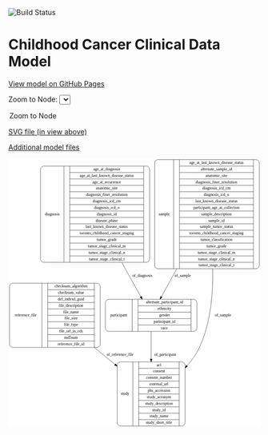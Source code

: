 <link rel='stylesheet' href="assets/style.css">
<link rel='stylesheet' href="https://unpkg.com/leaflet@1.5.1/dist/leaflet.css" integrity="sha512-xwE/Az9zrjBIphAcBb3F6JVqxf46+CDLwfLMHloNu6KEQCAWi6HcDUbeOfBIptF7tcCzusKFjFw2yuvEpDL9wQ==" crossorigin="">
<script type="text/javascript" src="https://code.jquery.com/jquery-3.2.1.min.js"></script>
<script type="text/javascript"  src="https://unpkg.com/leaflet@1.5.1/dist/leaflet.js"></script>
<script type="text/javascript" src="assets/actions.js"></script>

![Build Status](https://github.com/CBIIT/c3d-model/actions/workflows/model-test-and-deploy.yml/badge.svg)

# Childhood Cancer Clinical Data Model

[View model on GitHub Pages](https://cbiit.github.io/c3d-model/)


Zoom to Node: <select id="node_select">
  <option value="">Zoom to Node</option>
</select>
<div id="model"></div>

<p>
<a href="./model-desc/c3d-model.svg">SVG file (in view above)</a>
<p>
<a href="./model-desc">Additional model files</a>
<div id='graph' style='display:off;'>
<svg width="903pt" height="964pt"
 viewBox="0.00 0.00 903.00 964.00" xmlns="http://www.w3.org/2000/svg" xmlns:xlink="http://www.w3.org/1999/xlink">
<g id="graph0" class="graph" transform="scale(1 1) rotate(0) translate(4 960)">
<title>Perl</title>
<polygon fill="#ffffff" stroke="transparent" points="-4,4 -4,-960 899,-960 899,4 -4,4"/>
<!-- study -->
<g id="node1" class="node">
<title>study</title>
<path fill="none" stroke="#000000" d="M398,-.5C398,-.5 617,-.5 617,-.5 623,-.5 629,-6.5 629,-12.5 629,-12.5 629,-218.5 629,-218.5 629,-224.5 623,-230.5 617,-230.5 617,-230.5 398,-230.5 398,-230.5 392,-230.5 386,-224.5 386,-218.5 386,-218.5 386,-12.5 386,-12.5 386,-6.5 392,-.5 398,-.5"/>
<text text-anchor="middle" x="414" y="-111.8" font-family="Times,serif" font-size="14.00" fill="#000000">study</text>
<polyline fill="none" stroke="#000000" points="442,-.5 442,-230.5 "/>
<text text-anchor="middle" x="452.5" y="-111.8" font-family="Times,serif" font-size="14.00" fill="#000000"> </text>
<polyline fill="none" stroke="#000000" points="463,-.5 463,-230.5 "/>
<text text-anchor="middle" x="535.5" y="-215.3" font-family="Times,serif" font-size="14.00" fill="#000000">acl</text>
<polyline fill="none" stroke="#000000" points="463,-207.5 608,-207.5 "/>
<text text-anchor="middle" x="535.5" y="-192.3" font-family="Times,serif" font-size="14.00" fill="#000000">consent</text>
<polyline fill="none" stroke="#000000" points="463,-184.5 608,-184.5 "/>
<text text-anchor="middle" x="535.5" y="-169.3" font-family="Times,serif" font-size="14.00" fill="#000000">consent_number</text>
<polyline fill="none" stroke="#000000" points="463,-161.5 608,-161.5 "/>
<text text-anchor="middle" x="535.5" y="-146.3" font-family="Times,serif" font-size="14.00" fill="#000000">external_url</text>
<polyline fill="none" stroke="#000000" points="463,-138.5 608,-138.5 "/>
<text text-anchor="middle" x="535.5" y="-123.3" font-family="Times,serif" font-size="14.00" fill="#000000">phs_accession</text>
<polyline fill="none" stroke="#000000" points="463,-115.5 608,-115.5 "/>
<text text-anchor="middle" x="535.5" y="-100.3" font-family="Times,serif" font-size="14.00" fill="#000000">study_acronym</text>
<polyline fill="none" stroke="#000000" points="463,-92.5 608,-92.5 "/>
<text text-anchor="middle" x="535.5" y="-77.3" font-family="Times,serif" font-size="14.00" fill="#000000">study_description</text>
<polyline fill="none" stroke="#000000" points="463,-69.5 608,-69.5 "/>
<text text-anchor="middle" x="535.5" y="-54.3" font-family="Times,serif" font-size="14.00" fill="#000000">study_id</text>
<polyline fill="none" stroke="#000000" points="463,-46.5 608,-46.5 "/>
<text text-anchor="middle" x="535.5" y="-31.3" font-family="Times,serif" font-size="14.00" fill="#000000">study_name</text>
<polyline fill="none" stroke="#000000" points="463,-23.5 608,-23.5 "/>
<text text-anchor="middle" x="535.5" y="-8.3" font-family="Times,serif" font-size="14.00" fill="#000000">study_short_title</text>
<polyline fill="none" stroke="#000000" points="608,-.5 608,-230.5 "/>
<text text-anchor="middle" x="618.5" y="-111.8" font-family="Times,serif" font-size="14.00" fill="#000000"> </text>
</g>
<!-- reference_file -->
<g id="node2" class="node">
<title>reference_file</title>
<path fill="none" stroke="#000000" d="M12,-282.5C12,-282.5 313,-282.5 313,-282.5 319,-282.5 325,-288.5 325,-294.5 325,-294.5 325,-500.5 325,-500.5 325,-506.5 319,-512.5 313,-512.5 313,-512.5 12,-512.5 12,-512.5 6,-512.5 0,-506.5 0,-500.5 0,-500.5 0,-294.5 0,-294.5 0,-288.5 6,-282.5 12,-282.5"/>
<text text-anchor="middle" x="58" y="-393.8" font-family="Times,serif" font-size="14.00" fill="#000000">reference_file</text>
<polyline fill="none" stroke="#000000" points="116,-282.5 116,-512.5 "/>
<text text-anchor="middle" x="126.5" y="-393.8" font-family="Times,serif" font-size="14.00" fill="#000000"> </text>
<polyline fill="none" stroke="#000000" points="137,-282.5 137,-512.5 "/>
<text text-anchor="middle" x="220.5" y="-497.3" font-family="Times,serif" font-size="14.00" fill="#000000">checksum_algorithm</text>
<polyline fill="none" stroke="#000000" points="137,-489.5 304,-489.5 "/>
<text text-anchor="middle" x="220.5" y="-474.3" font-family="Times,serif" font-size="14.00" fill="#000000">checksum_value</text>
<polyline fill="none" stroke="#000000" points="137,-466.5 304,-466.5 "/>
<text text-anchor="middle" x="220.5" y="-451.3" font-family="Times,serif" font-size="14.00" fill="#000000">dcf_indexd_guid</text>
<polyline fill="none" stroke="#000000" points="137,-443.5 304,-443.5 "/>
<text text-anchor="middle" x="220.5" y="-428.3" font-family="Times,serif" font-size="14.00" fill="#000000">file_description</text>
<polyline fill="none" stroke="#000000" points="137,-420.5 304,-420.5 "/>
<text text-anchor="middle" x="220.5" y="-405.3" font-family="Times,serif" font-size="14.00" fill="#000000">file_name</text>
<polyline fill="none" stroke="#000000" points="137,-397.5 304,-397.5 "/>
<text text-anchor="middle" x="220.5" y="-382.3" font-family="Times,serif" font-size="14.00" fill="#000000">file_size</text>
<polyline fill="none" stroke="#000000" points="137,-374.5 304,-374.5 "/>
<text text-anchor="middle" x="220.5" y="-359.3" font-family="Times,serif" font-size="14.00" fill="#000000">file_type</text>
<polyline fill="none" stroke="#000000" points="137,-351.5 304,-351.5 "/>
<text text-anchor="middle" x="220.5" y="-336.3" font-family="Times,serif" font-size="14.00" fill="#000000">file_url_in_cds</text>
<polyline fill="none" stroke="#000000" points="137,-328.5 304,-328.5 "/>
<text text-anchor="middle" x="220.5" y="-313.3" font-family="Times,serif" font-size="14.00" fill="#000000">md5sum</text>
<polyline fill="none" stroke="#000000" points="137,-305.5 304,-305.5 "/>
<text text-anchor="middle" x="220.5" y="-290.3" font-family="Times,serif" font-size="14.00" fill="#000000">reference_file_id</text>
<polyline fill="none" stroke="#000000" points="304,-282.5 304,-512.5 "/>
<text text-anchor="middle" x="314.5" y="-393.8" font-family="Times,serif" font-size="14.00" fill="#000000"> </text>
</g>
<!-- reference_file&#45;&gt;study -->
<g id="edge4" class="edge">
<title>reference_file&#45;&gt;study</title>
<path fill="none" stroke="#000000" d="M303.3223,-282.3931C328.0367,-262.1917 353.6496,-241.256 378.0365,-221.3223"/>
<polygon fill="#000000" stroke="#000000" points="380.381,-223.9264 385.9086,-214.8878 375.9509,-218.5066 380.381,-223.9264"/>
<text text-anchor="middle" x="396" y="-252.8" font-family="Times,serif" font-size="14.00" fill="#000000">of_reference_file</text>
</g>
<!-- participant -->
<g id="node3" class="node">
<title>participant</title>
<path fill="none" stroke="#000000" d="M355.5,-340C355.5,-340 659.5,-340 659.5,-340 665.5,-340 671.5,-346 671.5,-352 671.5,-352 671.5,-443 671.5,-443 671.5,-449 665.5,-455 659.5,-455 659.5,-455 355.5,-455 355.5,-455 349.5,-455 343.5,-449 343.5,-443 343.5,-443 343.5,-352 343.5,-352 343.5,-346 349.5,-340 355.5,-340"/>
<text text-anchor="middle" x="391.5" y="-393.8" font-family="Times,serif" font-size="14.00" fill="#000000">participant</text>
<polyline fill="none" stroke="#000000" points="439.5,-340 439.5,-455 "/>
<text text-anchor="middle" x="450" y="-393.8" font-family="Times,serif" font-size="14.00" fill="#000000"> </text>
<polyline fill="none" stroke="#000000" points="460.5,-340 460.5,-455 "/>
<text text-anchor="middle" x="555.5" y="-439.8" font-family="Times,serif" font-size="14.00" fill="#000000">alternate_participant_id</text>
<polyline fill="none" stroke="#000000" points="460.5,-432 650.5,-432 "/>
<text text-anchor="middle" x="555.5" y="-416.8" font-family="Times,serif" font-size="14.00" fill="#000000">ethnicity</text>
<polyline fill="none" stroke="#000000" points="460.5,-409 650.5,-409 "/>
<text text-anchor="middle" x="555.5" y="-393.8" font-family="Times,serif" font-size="14.00" fill="#000000">gender</text>
<polyline fill="none" stroke="#000000" points="460.5,-386 650.5,-386 "/>
<text text-anchor="middle" x="555.5" y="-370.8" font-family="Times,serif" font-size="14.00" fill="#000000">participant_id</text>
<polyline fill="none" stroke="#000000" points="460.5,-363 650.5,-363 "/>
<text text-anchor="middle" x="555.5" y="-347.8" font-family="Times,serif" font-size="14.00" fill="#000000">race</text>
<polyline fill="none" stroke="#000000" points="650.5,-340 650.5,-455 "/>
<text text-anchor="middle" x="661" y="-393.8" font-family="Times,serif" font-size="14.00" fill="#000000"> </text>
</g>
<!-- participant&#45;&gt;study -->
<g id="edge3" class="edge">
<title>participant&#45;&gt;study</title>
<path fill="none" stroke="#000000" d="M507.5,-339.7526C507.5,-311.0804 507.5,-275.2524 507.5,-240.7054"/>
<polygon fill="#000000" stroke="#000000" points="511.0001,-240.5203 507.5,-230.5203 504.0001,-240.5204 511.0001,-240.5203"/>
<text text-anchor="middle" x="558" y="-252.8" font-family="Times,serif" font-size="14.00" fill="#000000">of_participant</text>
</g>
<!-- diagnosis -->
<g id="node4" class="node">
<title>diagnosis</title>
<path fill="none" stroke="#000000" d="M123,-587.5C123,-587.5 490,-587.5 490,-587.5 496,-587.5 502,-593.5 502,-599.5 502,-599.5 502,-920.5 502,-920.5 502,-926.5 496,-932.5 490,-932.5 490,-932.5 123,-932.5 123,-932.5 117,-932.5 111,-926.5 111,-920.5 111,-920.5 111,-599.5 111,-599.5 111,-593.5 117,-587.5 123,-587.5"/>
<text text-anchor="middle" x="153" y="-756.3" font-family="Times,serif" font-size="14.00" fill="#000000">diagnosis</text>
<polyline fill="none" stroke="#000000" points="195,-587.5 195,-932.5 "/>
<text text-anchor="middle" x="205.5" y="-756.3" font-family="Times,serif" font-size="14.00" fill="#000000"> </text>
<polyline fill="none" stroke="#000000" points="216,-587.5 216,-932.5 "/>
<text text-anchor="middle" x="348.5" y="-917.3" font-family="Times,serif" font-size="14.00" fill="#000000">age_at_diagnosis</text>
<polyline fill="none" stroke="#000000" points="216,-909.5 481,-909.5 "/>
<text text-anchor="middle" x="348.5" y="-894.3" font-family="Times,serif" font-size="14.00" fill="#000000">age_at_last_known_disease_status</text>
<polyline fill="none" stroke="#000000" points="216,-886.5 481,-886.5 "/>
<text text-anchor="middle" x="348.5" y="-871.3" font-family="Times,serif" font-size="14.00" fill="#000000">age_at_recurrence</text>
<polyline fill="none" stroke="#000000" points="216,-863.5 481,-863.5 "/>
<text text-anchor="middle" x="348.5" y="-848.3" font-family="Times,serif" font-size="14.00" fill="#000000">anatomic_site</text>
<polyline fill="none" stroke="#000000" points="216,-840.5 481,-840.5 "/>
<text text-anchor="middle" x="348.5" y="-825.3" font-family="Times,serif" font-size="14.00" fill="#000000">diagnosis_finer_resolution</text>
<polyline fill="none" stroke="#000000" points="216,-817.5 481,-817.5 "/>
<text text-anchor="middle" x="348.5" y="-802.3" font-family="Times,serif" font-size="14.00" fill="#000000">diagnosis_icd_cm</text>
<polyline fill="none" stroke="#000000" points="216,-794.5 481,-794.5 "/>
<text text-anchor="middle" x="348.5" y="-779.3" font-family="Times,serif" font-size="14.00" fill="#000000">diagnosis_icd_o</text>
<polyline fill="none" stroke="#000000" points="216,-771.5 481,-771.5 "/>
<text text-anchor="middle" x="348.5" y="-756.3" font-family="Times,serif" font-size="14.00" fill="#000000">diagnosis_id</text>
<polyline fill="none" stroke="#000000" points="216,-748.5 481,-748.5 "/>
<text text-anchor="middle" x="348.5" y="-733.3" font-family="Times,serif" font-size="14.00" fill="#000000">disease_phase</text>
<polyline fill="none" stroke="#000000" points="216,-725.5 481,-725.5 "/>
<text text-anchor="middle" x="348.5" y="-710.3" font-family="Times,serif" font-size="14.00" fill="#000000">last_known_disease_status</text>
<polyline fill="none" stroke="#000000" points="216,-702.5 481,-702.5 "/>
<text text-anchor="middle" x="348.5" y="-687.3" font-family="Times,serif" font-size="14.00" fill="#000000">toronto_childhood_cancer_staging</text>
<polyline fill="none" stroke="#000000" points="216,-679.5 481,-679.5 "/>
<text text-anchor="middle" x="348.5" y="-664.3" font-family="Times,serif" font-size="14.00" fill="#000000">tumor_grade</text>
<polyline fill="none" stroke="#000000" points="216,-656.5 481,-656.5 "/>
<text text-anchor="middle" x="348.5" y="-641.3" font-family="Times,serif" font-size="14.00" fill="#000000">tumor_stage_clinical_m</text>
<polyline fill="none" stroke="#000000" points="216,-633.5 481,-633.5 "/>
<text text-anchor="middle" x="348.5" y="-618.3" font-family="Times,serif" font-size="14.00" fill="#000000">tumor_stage_clinical_n</text>
<polyline fill="none" stroke="#000000" points="216,-610.5 481,-610.5 "/>
<text text-anchor="middle" x="348.5" y="-595.3" font-family="Times,serif" font-size="14.00" fill="#000000">tumor_stage_clinical_t</text>
<polyline fill="none" stroke="#000000" points="481,-587.5 481,-932.5 "/>
<text text-anchor="middle" x="491.5" y="-756.3" font-family="Times,serif" font-size="14.00" fill="#000000"> </text>
</g>
<!-- diagnosis&#45;&gt;participant -->
<g id="edge5" class="edge">
<title>diagnosis&#45;&gt;participant</title>
<path fill="none" stroke="#000000" d="M402.2906,-587.2433C426.5162,-543.5529 451.1074,-499.203 470.4173,-464.378"/>
<polygon fill="#000000" stroke="#000000" points="473.6751,-465.7202 475.4635,-455.2773 467.5532,-462.3256 473.6751,-465.7202"/>
<text text-anchor="middle" x="476" y="-534.8" font-family="Times,serif" font-size="14.00" fill="#000000">of_diagnosis</text>
</g>
<!-- sample -->
<g id="node5" class="node">
<title>sample</title>
<path fill="none" stroke="#000000" d="M532,-564.5C532,-564.5 883,-564.5 883,-564.5 889,-564.5 895,-570.5 895,-576.5 895,-576.5 895,-943.5 895,-943.5 895,-949.5 889,-955.5 883,-955.5 883,-955.5 532,-955.5 532,-955.5 526,-955.5 520,-949.5 520,-943.5 520,-943.5 520,-576.5 520,-576.5 520,-570.5 526,-564.5 532,-564.5"/>
<text text-anchor="middle" x="554" y="-756.3" font-family="Times,serif" font-size="14.00" fill="#000000">sample</text>
<polyline fill="none" stroke="#000000" points="588,-564.5 588,-955.5 "/>
<text text-anchor="middle" x="598.5" y="-756.3" font-family="Times,serif" font-size="14.00" fill="#000000"> </text>
<polyline fill="none" stroke="#000000" points="609,-564.5 609,-955.5 "/>
<text text-anchor="middle" x="741.5" y="-940.3" font-family="Times,serif" font-size="14.00" fill="#000000">age_at_last_known_disease_status</text>
<polyline fill="none" stroke="#000000" points="609,-932.5 874,-932.5 "/>
<text text-anchor="middle" x="741.5" y="-917.3" font-family="Times,serif" font-size="14.00" fill="#000000">alternate_sample_id</text>
<polyline fill="none" stroke="#000000" points="609,-909.5 874,-909.5 "/>
<text text-anchor="middle" x="741.5" y="-894.3" font-family="Times,serif" font-size="14.00" fill="#000000">anatomic_site</text>
<polyline fill="none" stroke="#000000" points="609,-886.5 874,-886.5 "/>
<text text-anchor="middle" x="741.5" y="-871.3" font-family="Times,serif" font-size="14.00" fill="#000000">diagnosis_finer_resolution</text>
<polyline fill="none" stroke="#000000" points="609,-863.5 874,-863.5 "/>
<text text-anchor="middle" x="741.5" y="-848.3" font-family="Times,serif" font-size="14.00" fill="#000000">diagnosis_icd_cm</text>
<polyline fill="none" stroke="#000000" points="609,-840.5 874,-840.5 "/>
<text text-anchor="middle" x="741.5" y="-825.3" font-family="Times,serif" font-size="14.00" fill="#000000">diagnosis_icd_o</text>
<polyline fill="none" stroke="#000000" points="609,-817.5 874,-817.5 "/>
<text text-anchor="middle" x="741.5" y="-802.3" font-family="Times,serif" font-size="14.00" fill="#000000">last_known_disease_status</text>
<polyline fill="none" stroke="#000000" points="609,-794.5 874,-794.5 "/>
<text text-anchor="middle" x="741.5" y="-779.3" font-family="Times,serif" font-size="14.00" fill="#000000">participant_age_at_collection</text>
<polyline fill="none" stroke="#000000" points="609,-771.5 874,-771.5 "/>
<text text-anchor="middle" x="741.5" y="-756.3" font-family="Times,serif" font-size="14.00" fill="#000000">sample_description</text>
<polyline fill="none" stroke="#000000" points="609,-748.5 874,-748.5 "/>
<text text-anchor="middle" x="741.5" y="-733.3" font-family="Times,serif" font-size="14.00" fill="#000000">sample_id</text>
<polyline fill="none" stroke="#000000" points="609,-725.5 874,-725.5 "/>
<text text-anchor="middle" x="741.5" y="-710.3" font-family="Times,serif" font-size="14.00" fill="#000000">sample_tumor_status</text>
<polyline fill="none" stroke="#000000" points="609,-702.5 874,-702.5 "/>
<text text-anchor="middle" x="741.5" y="-687.3" font-family="Times,serif" font-size="14.00" fill="#000000">toronto_childhood_cancer_staging</text>
<polyline fill="none" stroke="#000000" points="609,-679.5 874,-679.5 "/>
<text text-anchor="middle" x="741.5" y="-664.3" font-family="Times,serif" font-size="14.00" fill="#000000">tumor_classification</text>
<polyline fill="none" stroke="#000000" points="609,-656.5 874,-656.5 "/>
<text text-anchor="middle" x="741.5" y="-641.3" font-family="Times,serif" font-size="14.00" fill="#000000">tumor_grade</text>
<polyline fill="none" stroke="#000000" points="609,-633.5 874,-633.5 "/>
<text text-anchor="middle" x="741.5" y="-618.3" font-family="Times,serif" font-size="14.00" fill="#000000">tumor_stage_clinical_m</text>
<polyline fill="none" stroke="#000000" points="609,-610.5 874,-610.5 "/>
<text text-anchor="middle" x="741.5" y="-595.3" font-family="Times,serif" font-size="14.00" fill="#000000">tumor_stage_clinical_n</text>
<polyline fill="none" stroke="#000000" points="609,-587.5 874,-587.5 "/>
<text text-anchor="middle" x="741.5" y="-572.3" font-family="Times,serif" font-size="14.00" fill="#000000">tumor_stage_clinical_t</text>
<polyline fill="none" stroke="#000000" points="874,-564.5 874,-955.5 "/>
<text text-anchor="middle" x="884.5" y="-756.3" font-family="Times,serif" font-size="14.00" fill="#000000"> </text>
</g>
<!-- sample&#45;&gt;study -->
<g id="edge2" class="edge">
<title>sample&#45;&gt;study</title>
<path fill="none" stroke="#000000" d="M728.2419,-564.3536C729.93,-474.6045 720.4758,-369.0541 680.5,-282 669.6253,-258.3186 653.7456,-236.2743 635.9537,-216.4799"/>
<polygon fill="#000000" stroke="#000000" points="638.4044,-213.9748 629.0476,-209.0049 633.2629,-218.7251 638.4044,-213.9748"/>
<text text-anchor="middle" x="765" y="-393.8" font-family="Times,serif" font-size="14.00" fill="#000000">of_sample</text>
</g>
<!-- sample&#45;&gt;participant -->
<g id="edge1" class="edge">
<title>sample&#45;&gt;participant</title>
<path fill="none" stroke="#000000" d="M599.5972,-564.4261C579.7027,-528.3674 560.228,-493.0695 544.3491,-464.289"/>
<polygon fill="#000000" stroke="#000000" points="547.2193,-462.246 539.324,-455.181 541.0903,-465.6276 547.2193,-462.246"/>
<text text-anchor="middle" x="621" y="-534.8" font-family="Times,serif" font-size="14.00" fill="#000000">of_sample</text>
</g>
</g>
</svg>
</div>
